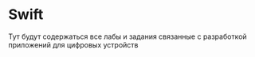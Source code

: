 # Swift
Тут будут содержаться все лабы и задания связанные с разработкой приложений для цифровых устройств
